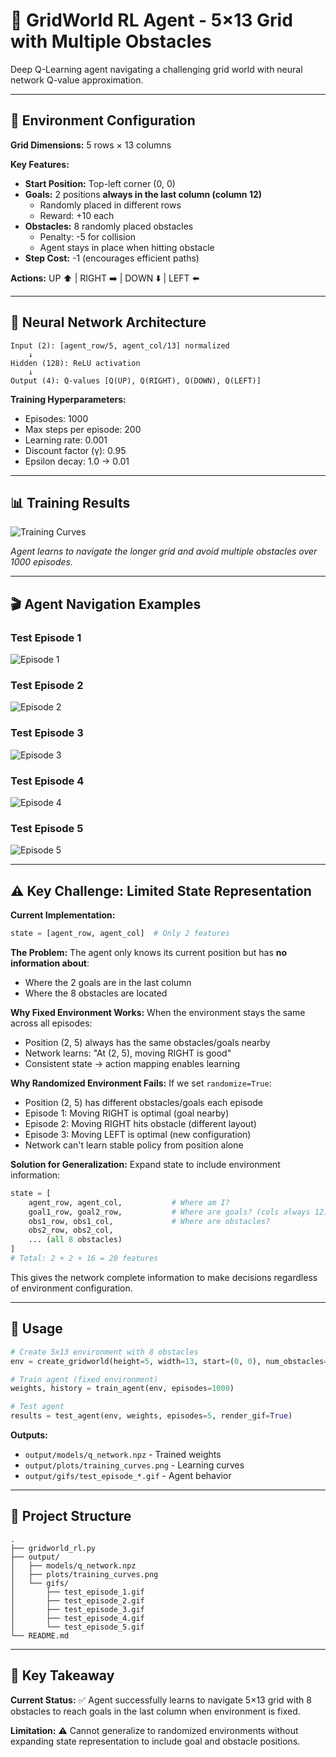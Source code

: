 # 🤖 GridWorld RL Agent - 5×13 Grid with Multiple Obstacles

Deep Q-Learning agent navigating a challenging grid world with neural network Q-value approximation.

---

## 🎯 Environment Configuration

**Grid Dimensions:** 5 rows × 13 columns

**Key Features:**
- **Start Position:** Top-left corner (0, 0)
- **Goals:** 2 positions **always in the last column (column 12)**
  - Randomly placed in different rows
  - Reward: +10 each
- **Obstacles:** 8 randomly placed obstacles
  - Penalty: -5 for collision
  - Agent stays in place when hitting obstacle
- **Step Cost:** -1 (encourages efficient paths)

**Actions:** UP ⬆️ | RIGHT ➡️ | DOWN ⬇️ | LEFT ⬅️

---

## 🧠 Neural Network Architecture

```
Input (2): [agent_row/5, agent_col/13] normalized
    ↓
Hidden (128): ReLU activation
    ↓
Output (4): Q-values [Q(UP), Q(RIGHT), Q(DOWN), Q(LEFT)]
```

**Training Hyperparameters:**
- Episodes: 1000
- Max steps per episode: 200
- Learning rate: 0.001
- Discount factor (γ): 0.95
- Epsilon decay: 1.0 → 0.01

---

## 📊 Training Results

![Training Curves](output/plots/training_curves.png)

*Agent learns to navigate the longer grid and avoid multiple obstacles over 1000 episodes.*

---

## 🎬 Agent Navigation Examples

### Test Episode 1
![Episode 1](output/gifs/test_episode_1.gif)

### Test Episode 2
![Episode 2](output/gifs/test_episode_2.gif)

### Test Episode 3
![Episode 3](output/gifs/test_episode_3.gif)

### Test Episode 4
![Episode 4](output/gifs/test_episode_4.gif)

### Test Episode 5
![Episode 5](output/gifs/test_episode_5.gif)

---

## ⚠️ Key Challenge: Limited State Representation

**Current Implementation:**
```python
state = [agent_row, agent_col]  # Only 2 features
```

**The Problem:**
The agent only knows its current position but has **no information about**:
- Where the 2 goals are in the last column
- Where the 8 obstacles are located

**Why Fixed Environment Works:**
When the environment stays the same across all episodes:
- Position (2, 5) always has the same obstacles/goals nearby
- Network learns: "At (2, 5), moving RIGHT is good"
- Consistent state → action mapping enables learning

**Why Randomized Environment Fails:**
If we set `randomize=True`:
- Position (2, 5) has different obstacles/goals each episode
- Episode 1: Moving RIGHT is optimal (goal nearby)
- Episode 2: Moving RIGHT hits obstacle (different layout)
- Episode 3: Moving LEFT is optimal (new configuration)
- Network can't learn stable policy from position alone

**Solution for Generalization:**
Expand state to include environment information:
```python
state = [
    agent_row, agent_col,           # Where am I?
    goal1_row, goal2_row,           # Where are goals? (cols always 12)
    obs1_row, obs1_col,             # Where are obstacles?
    obs2_row, obs2_col,
    ... (all 8 obstacles)
]
# Total: 2 + 2 + 16 = 20 features
```

This gives the network complete information to make decisions regardless of environment configuration.

---

## 🚀 Usage

```python
# Create 5x13 environment with 8 obstacles
env = create_gridworld(height=5, width=13, start=(0, 0), num_obstacles=8)

# Train agent (fixed environment)
weights, history = train_agent(env, episodes=1000)

# Test agent
results = test_agent(env, weights, episodes=5, render_gif=True)
```

**Outputs:**
- `output/models/q_network.npz` - Trained weights
- `output/plots/training_curves.png` - Learning curves
- `output/gifs/test_episode_*.gif` - Agent behavior

---

## 📁 Project Structure

```
.
├── gridworld_rl.py
├── output/
│   ├── models/q_network.npz
│   ├── plots/training_curves.png
│   └── gifs/
│       ├── test_episode_1.gif
│       ├── test_episode_2.gif
│       ├── test_episode_3.gif
│       ├── test_episode_4.gif
│       └── test_episode_5.gif
└── README.md
```

---

## 🎯 Key Takeaway

**Current Status:** ✅ Agent successfully learns to navigate 5×13 grid with 8 obstacles to reach goals in the last column when environment is fixed.

**Limitation:** ⚠️ Cannot generalize to randomized environments without expanding state representation to include goal and obstacle positions.